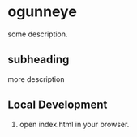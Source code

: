 # ogunneye

some description.

## subheading

more description

## Local Development

1. open index.html in your browser.